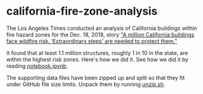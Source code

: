 # california-fire-zone-analysis

The Los Angeles Times conducted an analysis of California buildings within fire hazard zones for the Dec. 18, 2018, story ["A million California buildings face wildfire risk. ‘Extraordinary steps’ are needed to protect them."](https://www.latimes.com/projects/la-me-california-buildings-in-fire-zones/)

It found that at least 1.1 million structures, roughly 1 in 10 in the state, are within the highest risk zones. Here's how we did it. See how we did it by reading [notebook.ipynb](./notebook.ipynb).

The supporting data files have been zipped up and split so that they fit under GitHub file size limits. Unpack them by running [unzip.sh](unzip.sh).
